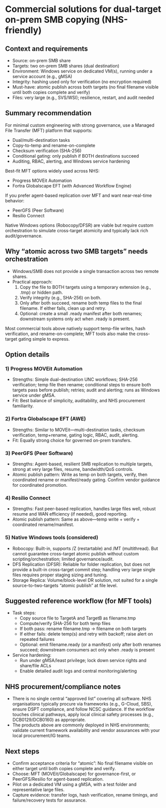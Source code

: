 # Commercial solutions for dual-target on-prem SMB copying (NHS-friendly)

## Context and requirements
- Source: on-prem SMB share
- Targets: two on-prem SMB shares (dual destination)
- Environment: Windows service on dedicated VM(s), running under a service account (e.g., gMSA)
- Integrity: hashing used only for verification (no encryption required)
- Must-have: atomic publish across both targets (no final filename visible until both copies complete and verify)
- Files: very large (e.g., SVS/WSI); resilience, restart, and audit needed

## Summary recommendation
For minimal custom engineering with strong governance, use a Managed File Transfer (MFT) platform that supports:
- Dual/multi-destination tasks
- Copy-to-temp and rename-on-complete
- Checksum verification (SHA-256)
- Conditional gating: only publish if BOTH destinations succeed
- Auditing, RBAC, alerting, and Windows service hardening

Best-fit MFT options widely used across NHS:
- Progress MOVEit Automation
- Fortra Globalscape EFT (with Advanced Workflow Engine)

If you prefer agent-based replication over MFT and want near-real-time behavior:
- PeerGFS (Peer Software)
- Resilio Connect

Native Windows options (Robocopy/DFSR) are viable but require custom orchestration to simulate cross-target atomicity and typically lack rich audit/governance.

## Why “atomic across two SMB targets” needs orchestration
- Windows/SMB does not provide a single transaction across two remote shares.
- Practical approach:
  1) Copy the file to BOTH targets using a temporary extension (e.g., .tmp) or hidden path.
  2) Verify integrity (e.g., SHA-256) on both.
  3) Only after both succeed, rename both temp files to the final filename. If either fails, clean up and retry.
  4) Optional: create a small .ready manifest after both renames; downstream systems only act when .ready is present.

Most commercial tools above natively support temp-file writes, hash verification, and rename-on-complete; MFT tools also make the cross-target gating simple to express.

## Option details

### 1) Progress MOVEit Automation
- Strengths: Simple dual-destination UNC workflows; SHA-256 verification; temp file then rename; conditional steps to ensure both targets pass before publish; retries; audit and alerting; runs as Windows service under gMSA.
- Fit: Best balance of simplicity, auditability, and NHS procurement familiarity.

### 2) Fortra Globalscape EFT (AWE)
- Strengths: Similar to MOVEit—multi-destination tasks, checksum verification, temp+rename, gating logic, RBAC, audit, alerting.
- Fit: Equally strong choice for governed on-prem transfers.

### 3) PeerGFS (Peer Software)
- Strengths: Agent-based, resilient SMB replication to multiple targets, strong at very large files, resume, bandwidth/QoS controls.
- Atomic publish pattern: Write as temp on both targets, verify, then coordinated rename or manifest/ready gating. Confirm vendor guidance for coordinated promotion.

### 4) Resilio Connect
- Strengths: Fast peer-based replication, handles large files well, robust resume and WAN efficiency (if needed), good reporting.
- Atomic publish pattern: Same as above—temp write + verify + coordinated rename/manifest.

### 5) Native Windows tools (considered)
- Robocopy: Built-in, supports /Z (restartable) and /MT (multithread). But cannot guarantee cross-target atomic publish without custom scripting/orchestration; limited governance/audit.
- DFS Replication (DFSR): Reliable for folder replication, but does not provide a built-in cross-target commit step; handling very large single files requires proper staging sizing and tuning.
- Storage Replica: Volume/block-level DR solution, not suited for a single source-to-two-targets “atomic publish” at file level.

## Suggested reference workflow (for MFT tools)
- Task steps:
  - Copy source file to TargetA and TargetB as filename.tmp
  - Compute/verify SHA-256 for both temp files
  - If both pass: rename filename.tmp -> filename on both targets
  - If either fails: delete temp(s) and retry with backoff; raise alert on repeated failures
  - Optional: emit filename.ready (or a manifest) only after both renames succeed; downstream consumers act only when .ready is present
- Service hardening:
  - Run under gMSA/least privilege; lock down service rights and share/file ACLs
  - Enable detailed audit logs and central monitoring/alerting

## NHS procurement/compliance notes
- There is no single central “approved list” covering all software. NHS organisations typically procure via frameworks (e.g., G-Cloud, SBS), ensure DSPT compliance, and follow NCSC guidance. If the workflow touches clinical pathways, apply local clinical safety processes (e.g., DCB0129/DCB0160) as appropriate.
- The products above are commonly deployed in NHS environments; validate current framework availability and vendor assurances with your local procurement/IG teams.

## Next steps
- Confirm acceptance criteria for “atomic”: No final filename visible on either target until both copies complete and verify.
- Choose: MFT (MOVEit/Globalscape) for governance-first, or PeerGFS/Resilio for agent-based replication.
- Pilot on a dedicated VM using a gMSA, with a test folder and representative large files.
- Capture evidence: transfer logs, hash verification, rename timings, and failure/recovery tests for assurance.